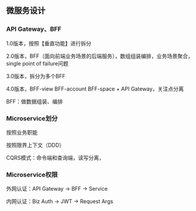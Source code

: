 ## 微服务设计


### API Gateway、BFF

1.0版本，按照【垂直功能】进行拆分

2.0版本，BFF（面向前端业务场景的后端服务），数组组装编排，业务场景聚合，single point of failure问题

3.0版本，拆分为多个BFF

4.0版本，BFF-view BFF-account BFF-space + API Gateway，关注点分离


BFF：做数据组装、编排

### Microservice划分

按照业务职能

按照限界上下文（DDD）

CQRS模式：命令端和查询端，读写分离，

### Microservice权限

外网认证：API Gateway -> BFF -> Service

内网认证：Biz Auth -> JWT -> Request Args
